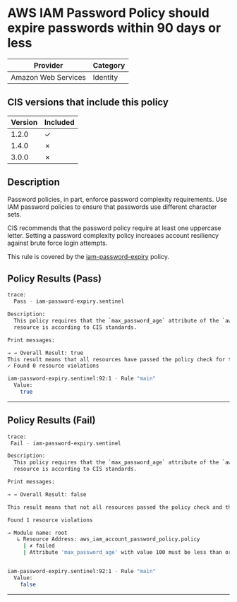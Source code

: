 # AWS IAM Password Policy should expire passwords within 90 days or less

| Provider            | Category     |
|---------------------|--------------|
| Amazon Web Services | Identity     |

## CIS versions that include this policy

| Version | Included |
|---------|----------|
| 1.2.0   | &check;  |
| 1.4.0   | &cross;  |
| 3.0.0   | &cross;  |

## Description

Password policies, in part, enforce password complexity requirements. Use IAM password policies to ensure that passwords use different character sets.

CIS recommends that the password policy require at least one uppercase letter. Setting a password complexity policy increases account resiliency against brute force login attempts.

This rule is covered by the [iam-password-expiry](https://github.com/hashicorp/policy-library-cis-aws-iam-terraform/blob/main/policies/iam-password-expiry.sentinel) policy.

## Policy Results (Pass)
```bash
trace:
  Pass - iam-password-expiry.sentinel

Description:
  This policy requires that the `max_password_age` attribute of the `aws_iam_account_password_policy` 
  resource is according to CIS standards.

Print messages:

→ → Overall Result: true
This result means that all resources have passed the policy check for the policy iam-password-expiry.
✓ Found 0 resource violations

iam-password-expiry.sentinel:92:1 - Rule "main"
  Value:
    true
```

---

## Policy Results (Fail)
```bash
trace:
 Fail - iam-password-expiry.sentinel

Description:
  This policy requires that the `max_password_age` attribute of the `aws_iam_account_password_policy` 
  resource is according to CIS standards.

Print messages:

→ → Overall Result: false

This result means that not all resources passed the policy check and the protected behavior is not allowed for the policy iam-password-expiry.

Found 1 resource violations

→ Module name: root
   ↳ Resource Address: aws_iam_account_password_policy.policy
     | ✗ failed
     | Attribute 'max_password_age' with value 100 must be less than or equal to 90 days for 'aws_iam_account_password_policy' resources. Refer to https://docs.aws.amazon.com/securityhub/latest/userguide/iam-controls.html#iam-17 for more details.


iam-password-expiry.sentinel:92:1 - Rule "main"
  Value:
    false
```

---